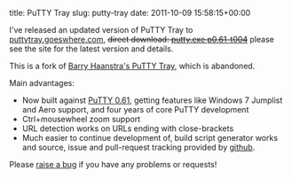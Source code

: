 title: PuTTY Tray
slug: putty-tray
date: 2011-10-09 15:58:15+00:00

I've released an updated version of PuTTY Tray to <a href="//puttytray.goeswhere.com/">puttytray.goeswhere.com</a>, <del datetime="2011-12-21T11:36:45+00:00">direct download: <a href="//b.goeswhere.com/putty-tray-v004/putty.exe">putty.exe p0.61-t004</a></del> please see the site for the latest version and details.

This is a fork of <a href="http://haanstra.eu/putty/">Barry Haanstra's PuTTY Tray</a>, which is abandoned.

Main advantages:
<ul>
<li>Now built against <a href="http://www.chiark.greenend.org.uk/~sgtatham/putty/changes.html">PuTTY 0.61</a>, getting features like Windows 7 Jumplist and Aero support, and four years of core PuTTY development</li>
<li>Ctrl+mousewheel zoom support</li>
<li>URL detection works on URLs ending with close-brackets</li>
<li>Much easier to continue development of, build script generator works and source, issue and pull-request tracking provided by <a href="https://github.com/FauxFaux/PuTTYTray">github</a>.</li>
</ul>

Please <a href="https://github.com/FauxFaux/PuTTYTray/issues/new">raise a bug</a> if you have any problems or requests!
